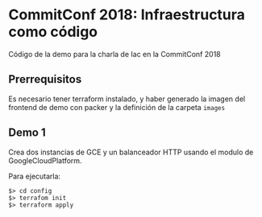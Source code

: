 # CommitConf 2018: Infraestructura como código

Código de la demo para la charla de Iac en la CommitConf 2018

## Prerrequisitos

Es necesario tener terraform instalado, y haber generado la imagen del frontend de demo con packer y la definición de la carpeta `images`

## Demo 1

Crea dos instancias de GCE y un balanceador HTTP usando el modulo de GoogleCloudPlatform.

Para ejecutarla:

```
$> cd config
$> terrafom init
$> terraform apply
```